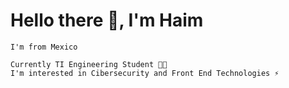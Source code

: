 # Hello there 👋, I'm Haim
``` 
I'm from Mexico 

Currently TI Engineering Student 👨‍💻 
I'm interested in Cibersecurity and Front End Technologies ⚡
```
